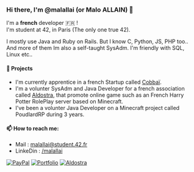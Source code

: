 ### Hi there, I'm @malallai (or Malo ALLAIN) 👋

I'm a **french** developer :fr: !  
I'm student at 42, in Paris (The only one true 42).

I mostly use Java and Ruby on Rails. But I know C, Python, JS, PHP too.. And more of them
Im also a self-taught SysAdm. I'm friendly with SQL, Linux etc..

#### 🔭 Projects
- I'm currently apprentice in a french Startup called [Cobbaï](https://cobbai.com).
- I'm a volunter SysAdm and Java Developer for a french association called [Aldostra](https://aldostra.fr), that promote online game such as an French Harry Potter RolePlay server based on Minecraft.
- I've been a volunter Java Developer on a Minecraft project called PoudlardRP during 3 years.

#### 📫 How to reach me:
- Mail : malallai@student.42.fr
- LinkeDin : [/malallai](https://linkedin.com/in/malallai)

[![PayPal](https://img.shields.io/badge/Donate-💵-yellow.svg?style=for-the-badge)](https://www.paypal.com/mentor6561)
[![Portfolio](https://img.shields.io/badge/Website-%F0%9F%93%93-orange.svg?style=for-the-badge)](https://malallai.fr)
[![Aldostra](https://img.shields.io/badge/Aldostra-✨-blue.svg?style=for-the-badge)](https://aldostra.fr)

<!--
**malallai/malallai** is a ✨ _special_ ✨ repository because its `README.md` (this file) appears on your GitHub profile.

Here are some ideas to get you started:

- 🔭 I’m currently working on ...
- 🌱 I’m currently learning ...
- 👯 I’m looking to collaborate on ...
- 🤔 I’m looking for help with ...
- 💬 Ask me about ...
- 📫 How to reach me: ...
- 😄 Pronouns: ...
- ⚡ Fun fact: ...
-->
